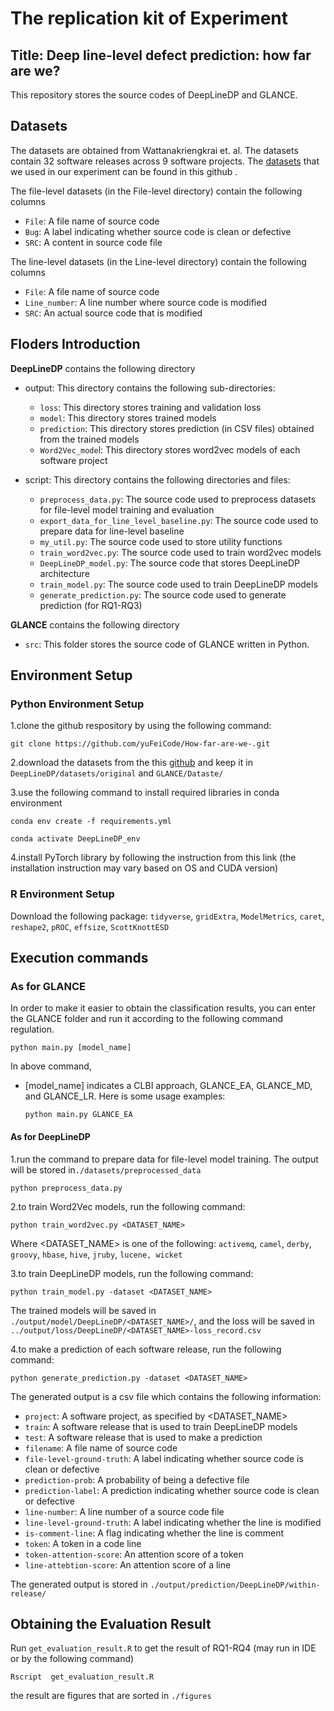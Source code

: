 # The replication kit of Experiment
##  Title: Deep line-level defect prediction: how far are we?
This repository stores the source codes of DeepLineDP and GLANCE.
## Datasets
The datasets are obtained from Wattanakriengkrai et. al. The datasets contain 32 software releases across 9 software projects. The [datasets](https://github.com/awsm-research/line-level-defect-prediction) that we used in our experiment can be found in this github .

The file-level datasets (in the File-level directory) contain the following columns

*  `File`: A file name of source code
*  `Bug`: A label indicating whether source code is clean or defective
*  `SRC`: A content in source code file

The line-level datasets (in the Line-level directory) contain the following columns

*  `File`: A file name of source code
*  `Line_number`: A line number where source code is modified
*  `SRC`: An actual source code that is modified

## Floders Introduction
**DeepLineDP** contains the following directory

*  output: This directory contains the following sub-directories:
  
    *  `loss`: This directory stores training and validation loss
    *  `model`: This directory stores trained models
    *  `prediction`: This directory stores prediction (in CSV files) obtained from the trained models
    *  `Word2Vec_mode`l: This directory stores word2vec models of each software project

*  script: This directory contains the following directories and files:
    *  `preprocess_data.py`: The source code used to preprocess datasets for file-level model training and evaluation
    *  `export_data_for_line_level_baseline.py`: The source code used to prepare data for line-level baseline
    *  `my_util.py`: The source code used to store utility functions
    *  `train_word2vec.py`: The source code used to train word2vec models
    *  `DeepLineDP_model.py`: The source code that stores DeepLineDP architecture
    *  `train_model.py`: The source code used to train DeepLineDP models
    *  `generate_prediction.py`: The source code used to generate prediction (for RQ1-RQ3)

**GLANCE** contains the following directory

*  `src`: This folder stores the source code of GLANCE written in Python.

## Environment Setup

### Python Environment Setup

  1.clone the github respository by using the following command:
  
    git clone https://github.com/yuFeiCode/How-far-are-we-.git
    
  2.download the datasets from the this [github](https://github.com/awsm-research/line-level-defect-prediction) and keep it in `DeepLineDP/datasets/original` and `GLANCE/Dataste/`
  
  3.use the following command to install required libraries in conda environment
  
    conda env create -f requirements.yml
          
    conda activate DeepLineDP_env

  4.install PyTorch library by following the instruction from this link (the installation instruction may vary based on OS and CUDA version)

### R Environment Setup

  Download the following package: `tidyverse`, `gridExtra`, `ModelMetrics`, `caret`, `reshape2`, `pROC`, `effsize`, `ScottKnottESD`
  
## Execution commands

### **As for GLANCE**

In order to make it easier to obtain the classification results, you can enter the GLANCE folder and run it according to the following command regulation.

    python main.py [model_name]

In above command,

*  [model_name] indicates a CLBI approach, GLANCE_EA, GLANCE_MD, and GLANCE_LR.
Here is some usage examples:

    `python main.py GLANCE_EA`

#### **As for DeepLineDP**

1.run the command to prepare data for file-level model training. The output will be stored in`./datasets/preprocessed_data`

    python preprocess_data.py

2.to train Word2Vec models, run the following command:

    python train_word2vec.py <DATASET_NAME>
    
Where <DATASET_NAME> is one of the following: `activemq`, `camel`, `derby`, `groovy`, `hbase`, `hive`, `jruby`, `lucene, wicket`


3.to train DeepLineDP models, run the following command:

    python train_model.py -dataset <DATASET_NAME>
    
The trained models will be saved in `./output/model/DeepLineDP/<DATASET_NAME>/`, and the loss will be saved in `../output/loss/DeepLineDP/<DATASET_NAME>-loss_record.csv`

4.to make a prediction of each software release, run the following command:

    python generate_prediction.py -dataset <DATASET_NAME>
    
The generated output is a csv file which contains the following information:

*  `project`: A software project, as specified by <DATASET_NAME>
*  `train`: A software release that is used to train DeepLineDP models
*  `test`: A software release that is used to make a prediction
*  `filename`: A file name of source code
*  `file-level-ground-truth`: A label indicating whether source code is clean or defective
*  `prediction-prob`: A probability of being a defective file
*  `prediction-label`: A prediction indicating whether source code is clean or defective
*  `line-number`: A line number of a source code file
*  `line-level-ground-truth`: A label indicating whether the line is modified
*  `is-comment-line`: A flag indicating whether the line is comment
*  `token`: A token in a code line
*  `token-attention-score`: An attention score of a token
*  `line-attebtion-score`: An attention score of a line
  
The generated output is stored in `./output/prediction/DeepLineDP/within-release/`
  
## Obtaining the Evaluation Result

Run `get_evaluation_result.R` to get the result of RQ1-RQ4 (may run in IDE or by the following command)

  `Rscript  get_evaluation_result.R`

the result are figures that are sorted in `./figures`
